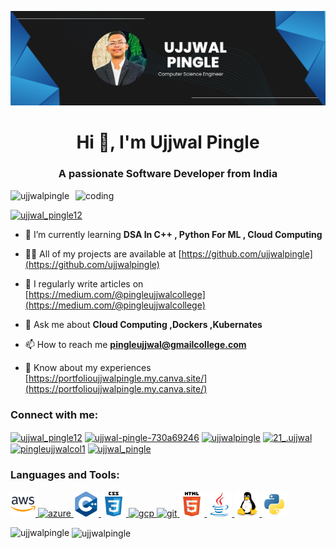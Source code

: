 ![logo](https://github.com/ujjwalpingle/ujjwalpingle/blob/main/Black%20Blue%20Geometric%20Tips%20Business%20Linkedin%20Banner.png)
<h1 align="center">Hi 👋, I'm Ujjwal Pingle</h1>
<h3 align="center">A passionate Software Developer from India</h3>
<img align="right" alt = "coding" width ="400" src="https://camo.githubusercontent.com/19db51af5f90f1b152bc0b9078f5fe97053955be5074f03f17019c70345bdcdb/68747470733a2f2f6d69726f2e6d656469756d2e636f6d2f6d61782f313336302f302a37513379765349765f7430696f4a2d5a2e676966">

<p align="left"> <img src="https://komarev.com/ghpvc/?username=ujjwalpingle&label=Profile%20views&color=0e75b6&style=flat" alt="ujjwalpingle" /> </p>

<p align="left"> <a href="https://twitter.com/ujjwal_pingle12" target="blank"><img src="https://img.shields.io/twitter/follow/ujjwal_pingle12?logo=twitter&style=for-the-badge" alt="ujjwal_pingle12" /></a> </p>

- 🌱 I’m currently learning **DSA In C++ , Python For ML , Cloud Computing**

- 👨‍💻 All of my projects are available at [https://github.com/ujjwalpingle](https://github.com/ujjwalpingle)

- 📝 I regularly write articles on [https://medium.com/@pingleujjwalcollege](https://medium.com/@pingleujjwalcollege)

- 💬 Ask me about **Cloud Computing ,Dockers ,Kubernates**

- 📫 How to reach me **pingleujjwal@gmailcollege.com**

- 📄 Know about my experiences [https://portfolioujjwalpingle.my.canva.site/](https://portfolioujjwalpingle.my.canva.site/)

<h3 align="left">Connect with me:</h3>
<p align="left">
<a href="https://twitter.com/ujjwal_pingle12" target="blank"><img align="center" src="https://raw.githubusercontent.com/rahuldkjain/github-profile-readme-generator/master/src/images/icons/Social/twitter.svg" alt="ujjwal_pingle12" height="30" width="40" /></a>
<a href="https://linkedin.com/in/ujjwal-pingle-730a69246" target="blank"><img align="center" src="https://raw.githubusercontent.com/rahuldkjain/github-profile-readme-generator/master/src/images/icons/Social/linked-in-alt.svg" alt="ujjwal-pingle-730a69246" height="30" width="40" /></a>
<a href="https://kaggle.com/ujjwalpingle" target="blank"><img align="center" src="https://raw.githubusercontent.com/rahuldkjain/github-profile-readme-generator/master/src/images/icons/Social/kaggle.svg" alt="ujjwalpingle" height="30" width="40" /></a>
<a href="https://instagram.com/21_.ujjwal" target="blank"><img align="center" src="https://raw.githubusercontent.com/rahuldkjain/github-profile-readme-generator/master/src/images/icons/Social/instagram.svg" alt="21_.ujjwal" height="30" width="40" /></a>
<a href="https://www.hackerrank.com/pingleujjwalcol1" target="blank"><img align="center" src="https://raw.githubusercontent.com/rahuldkjain/github-profile-readme-generator/master/src/images/icons/Social/hackerrank.svg" alt="pingleujjwalcol1" height="30" width="40" /></a>
<a href="https://www.leetcode.com/ujjwal_pingle" target="blank"><img align="center" src="https://raw.githubusercontent.com/rahuldkjain/github-profile-readme-generator/master/src/images/icons/Social/leet-code.svg" alt="ujjwal_pingle" height="30" width="40" /></a>
</p>

<h3 align="left">Languages and Tools:</h3>
<p align="left"> <a href="https://aws.amazon.com" target="_blank" rel="noreferrer"> <img src="https://raw.githubusercontent.com/devicons/devicon/master/icons/amazonwebservices/amazonwebservices-original-wordmark.svg" alt="aws" width="40" height="40"/> </a> <a href="https://azure.microsoft.com/en-in/" target="_blank" rel="noreferrer"> <img src="https://www.vectorlogo.zone/logos/microsoft_azure/microsoft_azure-icon.svg" alt="azure" width="40" height="40"/> </a> <a href="https://www.w3schools.com/cpp/" target="_blank" rel="noreferrer"> <img src="https://raw.githubusercontent.com/devicons/devicon/master/icons/cplusplus/cplusplus-original.svg" alt="cplusplus" width="40" height="40"/> </a> <a href="https://www.w3schools.com/css/" target="_blank" rel="noreferrer"> <img src="https://raw.githubusercontent.com/devicons/devicon/master/icons/css3/css3-original-wordmark.svg" alt="css3" width="40" height="40"/> </a> <a href="https://cloud.google.com" target="_blank" rel="noreferrer"> <img src="https://www.vectorlogo.zone/logos/google_cloud/google_cloud-icon.svg" alt="gcp" width="40" height="40"/> </a> <a href="https://git-scm.com/" target="_blank" rel="noreferrer"> <img src="https://www.vectorlogo.zone/logos/git-scm/git-scm-icon.svg" alt="git" width="40" height="40"/> </a> <a href="https://www.w3.org/html/" target="_blank" rel="noreferrer"> <img src="https://raw.githubusercontent.com/devicons/devicon/master/icons/html5/html5-original-wordmark.svg" alt="html5" width="40" height="40"/> </a> <a href="https://www.java.com" target="_blank" rel="noreferrer"> <img src="https://raw.githubusercontent.com/devicons/devicon/master/icons/java/java-original.svg" alt="java" width="40" height="40"/> </a> <a href="https://www.linux.org/" target="_blank" rel="noreferrer"> <img src="https://raw.githubusercontent.com/devicons/devicon/master/icons/linux/linux-original.svg" alt="linux" width="40" height="40"/> </a> <a href="https://www.python.org" target="_blank" rel="noreferrer"> <img src="https://raw.githubusercontent.com/devicons/devicon/master/icons/python/python-original.svg" alt="python" width="40" height="40"/> </a> </p>

<p><img align="left" src="https://github-readme-stats.vercel.app/api/top-langs?username=ujjwalpingle&show_icons=true&locale=en&layout=compact" alt="ujjwalpingle" /></p>

<p>&nbsp;<img align="center" src="https://github-readme-stats.vercel.app/api?username=ujjwalpingle&show_icons=true&locale=en" alt="ujjwalpingle" /></p>
